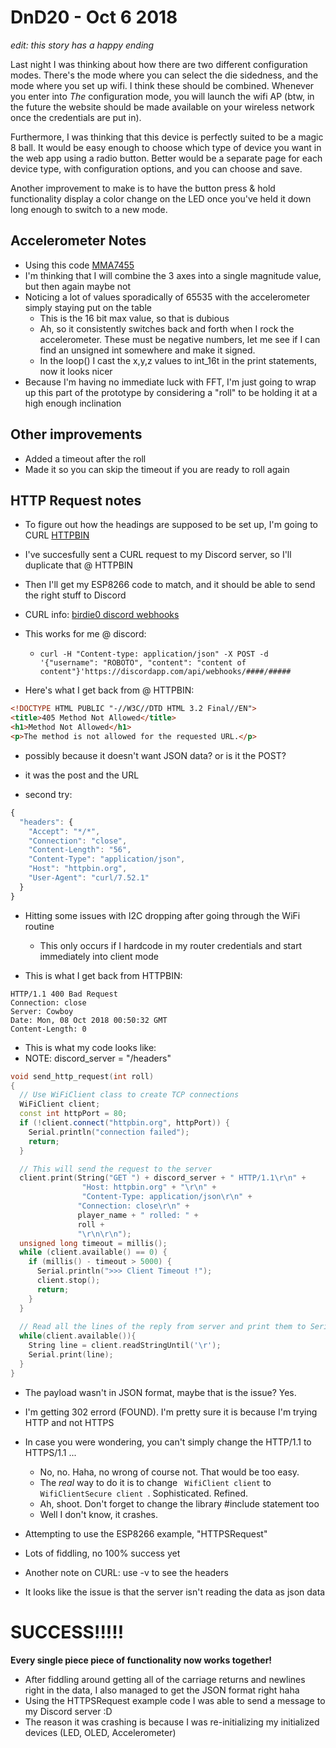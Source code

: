 # DnD20 - Oct 6 2018

*edit: this story has a happy ending*

Last night I was thinking about how there are two different configuration modes. There's the mode where you can select the die sidedness, and the mode where you set up wifi. I think these should be combined. Whenever you enter into *The* configuration mode, you will launch the wifi AP (btw, in the future the website should be made available on your wireless network once the credentials are put in).

Furthermore, I was thinking that this device is perfectly suited to be a magic 8 ball. It would be easy enough to choose which type of device you want in the web app using a radio button. Better would be a separate page for each device type, with configuration options, and you can choose and save.

Another improvement to make is to have the button press & hold functionality display a color change on the LED once you've held it down long enough to switch to a new mode.


## Accelerometer Notes
* Using this code [MMA7455](https://playground.arduino.cc/Main/MMA7455)
* I'm thinking that I will combine the 3 axes into a single magnitude value, but then again maybe not
* Noticing a lot of values sporadically of 65535 with the accelerometer simply staying put on the table
    * This is the 16 bit max value, so that is dubious
    * Ah, so it consistently switches back and forth when I rock the accelerometer. These must be negative numbers, let me see if I can find an unsigned int somewhere and make it signed.
    * In the loop() I cast the x,y,z values to int_16t in the print statements, now it looks nicer
* Because I'm having no immediate luck with FFT, I'm just going to wrap up this part of the prototype by considering a "roll" to be holding it at a high enough inclination


## Other improvements
* Added a timeout after the roll
* Made it so you can skip the timeout if you are ready to roll again



## HTTP Request notes
* To figure out how the headings are supposed to be set up, I'm going to CURL [HTTPBIN](http://httpbin.org/)
* I've succesfully sent a CURL request to my Discord server, so I'll duplicate that @ HTTPBIN
* Then I'll get my ESP8266 code to match, and it should be able to send the right stuff to Discord
* CURL info: [birdie0 discord webhooks](https://birdie0.github.io/discord-webhooks-guide/tools/curl.html)
* This works for me @ discord:
    * ` curl -H "Content-type: application/json" -X POST -d '{"username": "ROBOTO", "content": "content of content"}'https://discordapp.com/api/webhooks/####/##### `
    
* Here's what I get back from @ HTTPBIN:

``` HTML
<!DOCTYPE HTML PUBLIC "-//W3C//DTD HTML 3.2 Final//EN">
<title>405 Method Not Allowed</title>
<h1>Method Not Allowed</h1>
<p>The method is not allowed for the requested URL.</p>
``` 

* possibly because it doesn't want JSON data? or is it the POST?
* it was the post and the URL

* second try:
``` Javascript
{
  "headers": {
    "Accept": "*/*",
    "Connection": "close",
    "Content-Length": "56",
    "Content-Type": "application/json",
    "Host": "httpbin.org",
    "User-Agent": "curl/7.52.1"
  }
} 
```


* Hitting some issues with I2C dropping after going through the WiFi routine
    * This only occurs if I hardcode in my router credentials and start immediately into client mode
    
* This is what I get back from HTTPBIN:
``` 
HTTP/1.1 400 Bad Request
Connection: close
Server: Cowboy
Date: Mon, 08 Oct 2018 00:50:32 GMT
Content-Length: 0 
```

* This is what my code looks like:
* NOTE: discord_server = "/headers"

``` C++
void send_http_request(int roll)
{
  // Use WiFiClient class to create TCP connections
  WiFiClient client;
  const int httpPort = 80;
  if (!client.connect("httpbin.org", httpPort)) {
    Serial.println("connection failed");
    return;
  }

  // This will send the request to the server
  client.print(String("GET ") + discord_server + " HTTP/1.1\r\n" + 
                "Host: httpbin.org" + "\r\n" +
                "Content-Type: application/json\r\n" +
               "Connection: close\r\n" +
               player_name + " rolled: " +
               roll +
               "\r\n\r\n");
  unsigned long timeout = millis();
  while (client.available() == 0) {
    if (millis() - timeout > 5000) {
      Serial.println(">>> Client Timeout !");
      client.stop();
      return;
    }
  }
  
  // Read all the lines of the reply from server and print them to Serial
  while(client.available()){
    String line = client.readStringUntil('\r');
    Serial.print(line);
  }
} 
```
* The payload wasn't in JSON format, maybe that is the issue? Yes.


* I'm getting 302 errord (FOUND). I'm pretty sure it is because I'm trying HTTP and not HTTPS
* In case you were wondering, you can't simply change the HTTP/1.1 to HTTPS/1.1 ... 
     * No, no. Haha, no wrong of course not. That would be too easy.
     * The *real* way to do it is to change ` WifiClient client` to `WifiClientSecure client `. Sophisticated. Refined.
     * Ah, shoot. Don't forget to change the library #include statement too
     * Well I don't know, it crashes.
     
    
* Attempting to use the ESP8266 example, "HTTPSRequest"
* Lots of fiddling, no 100% success yet
* Another note on CURL: use -v to see the headers
* It looks like the issue is that the server isn't reading the data as json data

# **SUCCESS!!!!!**
**Every single piece piece of functionality now works together!**


* After fiddling around getting all of the carriage returns and newlines right in the data, I also managed to get the JSON format right haha
* Using the HTTPSRequest example code I was able to send a message to my Discord server :D
* The reason it was crashing is because I was re-initializing my initialized devices (LED, OLED, Accelerometer)